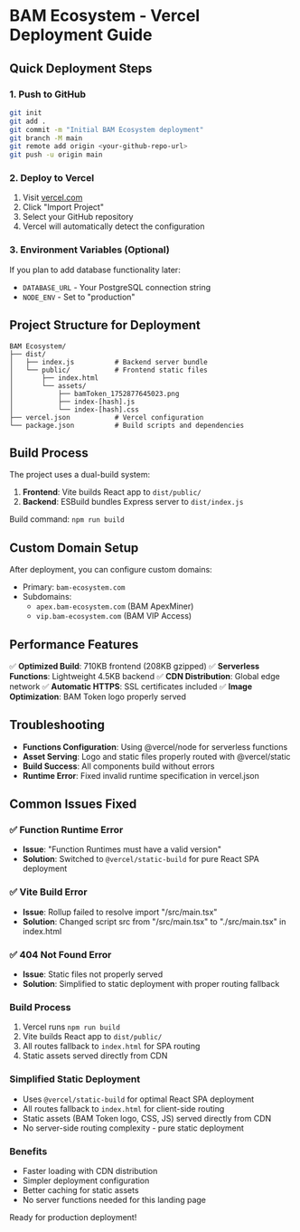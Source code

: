 # BAM Ecosystem - Vercel Deployment Guide

## Quick Deployment Steps

### 1. Push to GitHub
```bash
git init
git add .
git commit -m "Initial BAM Ecosystem deployment"
git branch -M main
git remote add origin <your-github-repo-url>
git push -u origin main
```

### 2. Deploy to Vercel
1. Visit [vercel.com](https://vercel.com)
2. Click "Import Project"
3. Select your GitHub repository
4. Vercel will automatically detect the configuration

### 3. Environment Variables (Optional)
If you plan to add database functionality later:
- `DATABASE_URL` - Your PostgreSQL connection string
- `NODE_ENV` - Set to "production"

## Project Structure for Deployment

```
BAM Ecosystem/
├── dist/
│   ├── index.js          # Backend server bundle
│   └── public/           # Frontend static files
│       ├── index.html
│       └── assets/
│           ├── bamToken_1752877645023.png
│           ├── index-[hash].js
│           └── index-[hash].css
├── vercel.json           # Vercel configuration
└── package.json          # Build scripts and dependencies
```

## Build Process

The project uses a dual-build system:
1. **Frontend**: Vite builds React app to `dist/public/`
2. **Backend**: ESBuild bundles Express server to `dist/index.js`

Build command: `npm run build`

## Custom Domain Setup

After deployment, you can configure custom domains:
- Primary: `bam-ecosystem.com`
- Subdomains: 
  - `apex.bam-ecosystem.com` (BAM ApexMiner)
  - `vip.bam-ecosystem.com` (BAM VIP Access)

## Performance Features

✅ **Optimized Build**: 710KB frontend (208KB gzipped)
✅ **Serverless Functions**: Lightweight 4.5KB backend
✅ **CDN Distribution**: Global edge network
✅ **Automatic HTTPS**: SSL certificates included
✅ **Image Optimization**: BAM Token logo properly served

## Troubleshooting

- **Functions Configuration**: Using @vercel/node for serverless functions
- **Asset Serving**: Logo and static files properly routed with @vercel/static
- **Build Success**: All components build without errors
- **Runtime Error**: Fixed invalid runtime specification in vercel.json

## Common Issues Fixed

### ✅ Function Runtime Error
- **Issue**: "Function Runtimes must have a valid version"
- **Solution**: Switched to `@vercel/static-build` for pure React SPA deployment

### ✅ Vite Build Error 
- **Issue**: Rollup failed to resolve import "/src/main.tsx"
- **Solution**: Changed script src from "/src/main.tsx" to "./src/main.tsx" in index.html

### ✅ 404 Not Found Error
- **Issue**: Static files not properly served
- **Solution**: Simplified to static deployment with proper routing fallback

### Build Process
1. Vercel runs `npm run build` 
2. Vite builds React app to `dist/public/`
3. All routes fallback to `index.html` for SPA routing
4. Static assets served directly from CDN

### Simplified Static Deployment
- Uses `@vercel/static-build` for optimal React SPA deployment
- All routes fallback to `index.html` for client-side routing
- Static assets (BAM Token logo, CSS, JS) served directly from CDN
- No server-side routing complexity - pure static deployment

### Benefits
- Faster loading with CDN distribution
- Simpler deployment configuration
- Better caching for static assets
- No server functions needed for this landing page

Ready for production deployment!